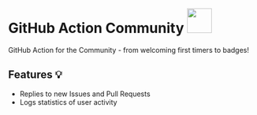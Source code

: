 # GitHub Action Community <img src="https://i.imgur.com/m6EYre1.png" width="50px">

GitHub Action for the Community - from welcoming first timers to badges!

## Features 💡

- Replies to new Issues and Pull Requests
- Logs statistics of user activity
  
  
  
